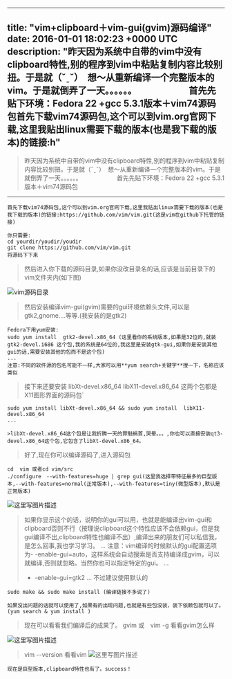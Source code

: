 
---
title: "vim+clipboard＋vim-gui(gvim)源码编译"
date: 2016-01-01 18:02:23 +0000 UTC
description: "昨天因为系统中自带的vim中没有clipboard特性,别的程序到vim中粘贴复制内容比较别扭。于是就（ˇˍˇ）　想～从重新编译一个完整版本的vim。于是就倒弄了一天。。。。。。　　　　　　   首先先贴下环境：Fedora 22 +gcc 5.3.1版本＋vim74源码包首先下载vim74源码包,这个可以到vim.org官网下载,这里我贴出linux需要下载的版本(也是我下载的版本)的链接:h"
---
>  昨天因为系统中自带的vim中没有clipboard特性,别的程序到vim中粘贴复制内容比较别扭。于是就（ˇˍˇ）　想～从重新编译一个完整版本的vim。于是就倒弄了一天。。。。。。　　　　　　
> 首先先贴下环境：Fedora 22 +gcc 5.3.1版本＋vim74源码包


----------


```
首先下载vim74源码包,这个可以到vim.org官网下载,这里我贴出linux需要下载的版本(也是我下载的版本)的链接:https://github.com/vim/vim.git(这是vim在github下托管的链接)
```

```
你只需要:
cd yourdir/youdir/youdir
git clone https://github.com/vim/vim.git
将源码下下来
```

> 然后进入你下载的源码目录,如果你没改目录名的话,应该是当前目录下的vim文件夹内(如下图)

![vim源码目录](http://img.blog.csdn.net/20160101171022811)

> 然后安装编译vim-gui(gvim)需要的gui环境依赖头文件,可以是gtk2,gnome....等等.(我安装的是gtk2)

```
Fedora下用yum安装:
sudo yum install  gtk2-devel.x86_64 (这里看你的系统版本,如果是32位的,就装gtk2-devel.i686 这个包,我的系统是64位的,我这里是安装gtk-gui,如果你是安装其他gui的话,需要安装其他的包而不是这个包)
...
注意:不同的软件源的包名可能不一样,大家可以用**yum search+关键字**搜一下，名称应该类似
```

> 接下来还要安装
>     libXt-devel.x86_64 
>     libX11-devel.x86_64 
>     这两个包都是X11图形界面的源码包`

```
sudo yum install libXt-devel.x86_64 && sudo yum install  libX11-devel.x86_64
...

>libXt-devel.x86_64这个包是让我折腾一天的罪魁祸首,哭晕。。。,你也可以直接安装qt3-devel.x86_64这个包,它包含了libXt-devel.x86_64。

```

> 好了,现在你可以编译源码了,进入源码包


```
cd  vim 或者cd vim/src
./configure　--with-features=huge | grep gui(这里我选择带特征最多的巨型版本,--with-features=normal(正常版本),--with-features=tiny(微型版本),默认是正常版本)
```
![这里写图片描述](http://img.blog.csdn.net/20160101174448504)

> 如果你显示这个的话，说明你的gui可以用，也就是能编译出vim-gui和clipboard否则不行（按理说clipboard这个特性应该不会依赖gui，但是我gui编译不出,clipboard特性也编译不出）,编译出来的朋友们可以私信我，是怎么回事,我也学习学习。
> ...
>注意：vim编译的时候默认的gui配置选项为- -enable-gui=auto，这样系统会自动搜索是否支持编译成gvim，可以就编译,否则就忽略。当然你也可以指定特定的gui。
>...
>- -enable-gui=gtk2
...
不过建议使用默认的

```
sudo make && sudo make install (编译链接不多说了)
```

```
如果没出问题的话就可以使用了,如果有的出现问题,也就是有些包没装，装下依赖包就可以了。(yum search & yum install )
```

> 现在可以看看我们编译后的成果了。
> gvim 或　vim -g
> 看看gvim怎么样

![这里写图片描述](http://img.blog.csdn.net/20160101175916541)

> vim --version
> 看看vim
> ![这里写图片描述](http://img.blog.csdn.net/20160101180021590)

```
现在是巨型版本,clipboard特性也有了。success！
```
